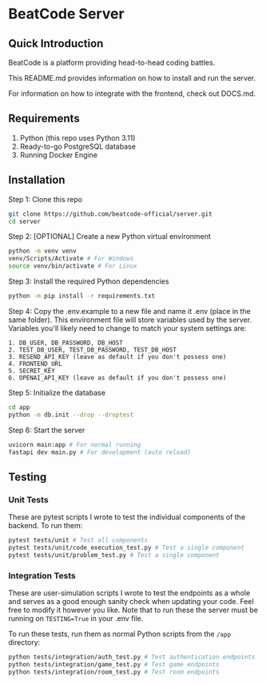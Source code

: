 # BeatCode Server

## Quick Introduction
BeatCode is a platform providing head-to-head coding battles.

This README.md provides information on how to install and run the server.

For information on how to integrate with the frontend, check out DOCS.md.

## Requirements
1. Python (this repo uses Python 3.11)
2. Ready-to-go PostgreSQL database
3. Running Docker Engine

## Installation

Step 1: Clone this repo

```bash
git clone https://github.com/beatcode-official/server.git
cd server
```

Step 2: [OPTIONAL] Create a new Python virtual environment
```bash
python -m venv venv
venv/Scripts/Activate # For Windows
source venv/bin/activate # For Linux
```

Step 3: Install the required Python dependencies
```bash
python -m pip install -r requirements.txt
```

Step 4: Copy the .env.example to a new file and name it .env (place in the same folder). This environment file will store variables used by the server. Variables you'll likely need to change to match your system settings are:

```
1. DB_USER, DB_PASSWORD, DB_HOST
2. TEST_DB_USER, TEST_DB_PASSWORD, TEST_DB_HOST
3. RESEND_API_KEY (leave as default if you don't possess one)
4. FRONTEND_URL
5. SECRET_KEY
6. OPENAI_API_KEY (leave as default if you don't possess one)
```

Step 5: Initialize the database
```bash
cd app
python -m db.init --drop --droptest
```

Step 6: Start the server
```bash
uvicorn main:app # For normal running
fastapi dev main.py # For development (auto reload)
```

## Testing
### Unit Tests
These are pytest scripts I wrote to test the individual components of the backend. To run them:
```bash
pytest tests/unit # Test all components
pytest tests/unit/code_execution_test.py # Test a single component
pytest tests/unit/problem_test.py # Test a single component
```

### Integration Tests
These are user-simulation scripts I wrote to test the endpoints as a whole and serves as a good enough sanity check when updating your code. Feel free to modify it however you like. Note that to run these the server must be running on `TESTING=True` in your .env file.

To run these tests, run them as normal Python scripts from the `/app` directory:
```bash
python tests/integration/auth_test.py # Test authentication endpoints
python tests/integration/game_test.py # Test game endpoints
python tests/integration/room_test.py # Test room endpoints
```